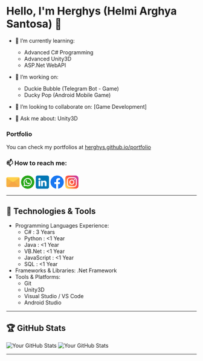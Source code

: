 # Hello, I'm Herghys (Helmi Arghya Santosa) 👋

<!--
**herghys/herghys** is a ✨ _special_ ✨ repository because its `README.md` (this file) appears on your GitHub profile.

Here are some ideas to get you started:

- 🔭 I’m currently working on ...
- 🌱 I’m currently learning ...
- 👯 I’m looking to collaborate on ...
- 🤔 I’m looking for help with ...
- 💬 Ask me about ...
- 📫 How to reach me: ...
- 😄 Pronouns: ...
- ⚡ Fun fact: ...
-->

- 🌱 I’m currently learning: 
  - Advanced C# Programming
  - Advanced Unity3D
  - ASP.Net WebAPI
  
- 🔭 I’m working on:
  - Duckie Bubble (Telegram Bot - Game)
  - Ducky Pop (Android Mobile Game)
  
- 👯 I’m looking to collaborate on: [Game Development]
- 💬 Ask me about: Unity3D

### Portfolio
You can check my portfolios at [herghys.github.io/portfolio](https://herghys.github.io/portfolio/)

### 📫 How to reach me:

<a href="mailto:helmi.santosa1@gmail.com"><img src=".assets/.icons/email.png" alt="Email" width="35" height="35"></a>
<a href="https://wa.me/+6287771139889"><img src=".assets/.icons/whatsapp.png" alt="WhatsApp" width="35" height="35"></a>
<a href="https://www.linkedin.com/in/herghys"><img src=".assets/.icons/linkedin.png" alt="LinkedIn" width="35" height="35"></a>
<a href="https://www.facebook.com/herghys"><img src=".assets/.icons/facebook.png" alt="Facebook" width="35" height="35"></a>
<a href="https://www.instagram.com/herghys__"><img src=".assets/.icons/instagram.png" alt="Instagram" width="35" height="35"></a>

  
---
## 🔧 Technologies & Tools

- Programming Languages Experience: 
  - C# : 3 Years
  - Python : <1 Year
  - Java : <1 Year
  - VB.Net : <1 Year
  - JavaScript : <1 Year
  - SQL : <1 Year
- Frameworks & Libraries: .Net Framework
- Tools & Platforms:
  - Git
  - Unity3D
  - Visual Studio / VS Code
  - Android Studio

---

## 🏆 GitHub Stats

![Your GitHub Stats](https://github-readme-stats.vercel.app/api?username=herghys&show_icons=true&theme=radical&include_all_commits=true&rank_icon=github)
![Your GitHub Stats](https://github-readme-stats.vercel.app/api/top-langs?username=herghys&theme=radical&layout=compact&langs_count=10)

---
